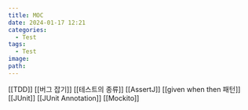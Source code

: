 ```yaml
---
title: MOC
date: 2024-01-17 12:21
categories:
  - Test
tags:
  - Test
image: 
path:
---
```

[[TDD]]
[[버그 잡기]]
[[테스트의 종류]]
[[AssertJ]]
[[given when then 패턴]]
[[JUnit]]
[[JUnit Annotation]]
[[Mockito]]